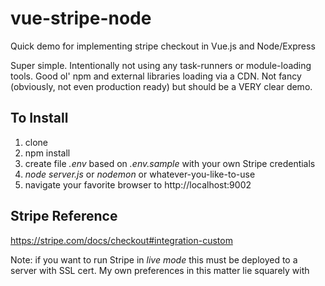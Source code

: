 # vue-stripe-node
Quick demo for implementing stripe checkout in Vue.js and Node/Express

Super simple. Intentionally not using any task-runners or module-loading tools. Good ol' npm and external libraries loading via a CDN. Not fancy (obviously, not even production ready) but should be a VERY clear demo.

## To Install
1. clone
2. npm install
3. create file *.env* based on *.env.sample* with your own Stripe credentials
4. *node server.js* or *nodemon* or whatever-you-like-to-use
5. navigate your favorite browser to http://localhost:9002

## Stripe Reference

https://stripe.com/docs/checkout#integration-custom

Note: if you want to run Stripe in *live mode* this must be deployed to a server with SSL cert. My own preferences in this matter lie squarely with
